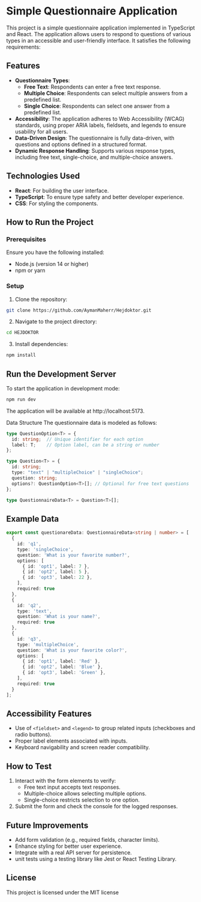 # Simple Questionnaire Application

This project is a simple questionnaire application implemented in TypeScript and React. The application allows users to respond to questions of various types in an accessible and user-friendly interface. It satisfies the following requirements:

## Features

- **Questionnaire Types**:
  - **Free Text**: Respondents can enter a free text response.
  - **Multiple Choice**: Respondents can select multiple answers from a predefined list.
  - **Single Choice**: Respondents can select one answer from a predefined list.
- **Accessibility**: The application adheres to Web Accessibility (WCAG) standards, using proper ARIA labels, fieldsets, and legends to ensure usability for all users.
- **Data-Driven Design**: The questionnaire is fully data-driven, with questions and options defined in a structured format.
- **Dynamic Response Handling**: Supports various response types, including free text, single-choice, and multiple-choice answers.

## Technologies Used

- **React**: For building the user interface.
- **TypeScript**: To ensure type safety and better developer experience.
- **CSS**: For styling the components.

## How to Run the Project

### Prerequisites

Ensure you have the following installed:

- Node.js (version 14 or higher)
- npm or yarn

### Setup

1. Clone the repository:
```bash
git clone https://github.com/AymanMaherr/Hejdoktor.git
```
2. Navigate to the project directory:
```bash
cd HEJDOKTOR
```
3. Install dependencies:
```bash
npm install
```
## Run the Development Server
To start the application in development mode:
```bash
npm run dev
```
The application will be available at http://localhost:5173.



Data Structure
The questionnaire data is modeled as follows:
```typescript
type QuestionOption<T> = {
  id: string;  // Unique identifier for each option
  label: T;    // Option label, can be a string or number
};

type Question<T> = {
  id: string;
  type: "text" | "multipleChoice" | "singleChoice";
  question: string;
  options?: QuestionOption<T>[]; // Optional for free text questions
};

type QuestionnaireData<T> = Question<T>[];
```
## Example Data
```typescript
export const questionareData: QuestionnaireData<string | number> = [
  {
    id: 'q1',
    type: 'singleChoice',
    question: 'What is your favorite number?',
    options: [
      { id: 'opt1', label: 7 },
      { id: 'opt2', label: 5 },
      { id: 'opt3', label: 22 },
    ],
    required: true
  },
  {
    id: 'q2',
    type: 'text',
    question: 'What is your name?',
    required: true
  },
  {
    id: 'q3',
    type: 'multipleChoice',
    question: 'What is your favorite color?',
    options: [
      { id: 'opt1', label: 'Red' },
      { id: 'opt2', label: 'Blue' },
      { id: 'opt3', label: 'Green' },
    ],
    required: true
  }
];
```


## Accessibility Features

 - Use of ``<fieldset>`` and ``<legend>`` to group related inputs (checkboxes and radio buttons).
 - Proper label elements associated with inputs.
 - Keyboard navigability and screen reader compatibility.

## How to Test

1. Interact with the form elements to verify:
    - Free text input accepts text responses.
    - Multiple-choice allows selecting multiple options.
    - Single-choice restricts selection to one option.
2. Submit the form and check the console for the logged responses.

## Future Improvements

- Add form validation (e.g., required fields, character limits).
- Enhance styling for better user experience.
- Integrate with a real API server for persistence.
- unit tests using a testing library like Jest or React Testing Library.

## License

This project is licensed under the MIT license
